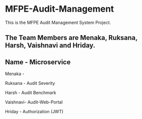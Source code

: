 # MFPE-Audit-Management

This is the MFPE Audit Management System Project.

## The Team Members are Menaka, Ruksana, Harsh, Vaishnavi and Hriday.

## Name     -    Microservice

Menaka   -

Ruksana  -   Audit Severity

Harsh    -  Audit Benchmark

Vaishnavi-   Audit-Web-Portal

Hriday   -   Authorization (JWT)
